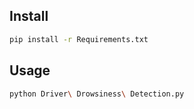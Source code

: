 
## Install

```sh
pip install -r Requirements.txt
```

## Usage

```sh
python Driver\ Drowsiness\ Detection.py
```
